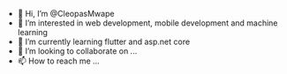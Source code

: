 - 👋 Hi, I’m @CleopasMwape
- 👀 I’m interested in web development, mobile development and machine learning
- 🌱 I’m currently learning flutter and asp.net core
- 💞️ I’m looking to collaborate on ...
- 📫 How to reach me ...

<!---
CleopasMwape/CleopasMwape is a ✨ special ✨ repository because its `README.md` (this file) appears on your GitHub profile.
You can click the Preview link to take a look at your changes.
--->
